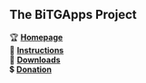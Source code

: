 ## The BiTGApps Project

:trophy: **[Homepage](https://bitgapps.github.io)**
<br />
:page_facing_up: **[Instructions](https://bitgapps.github.io/docs/Home.html)**
<br />
:paperclip: **[Downloads](https://bitgapps.github.io/latest.html)**
<br />
:heavy_dollar_sign: **[Donation](https://bitgapps.github.io/support.html)**
